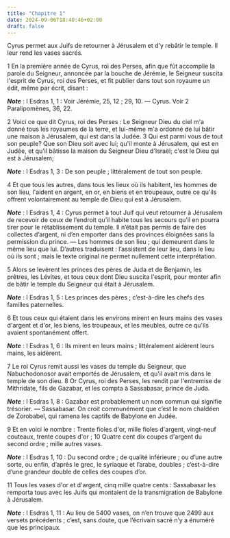 ```yaml
---
title: "Chapitre 1"
date: 2024-09-06T18:40:46+02:00
draft: false
---
```



Cyrus permet aux Juifs de retourner à Jérusalem et d’y rebâtir le temple.
Il leur rend les vases sacrés.


1 En la première année de Cyrus, roi des Perses, afin que fût accomplie la parole du Seigneur, annoncée par la bouche de Jérémie, le Seigneur suscita l'esprit de Cyrus, roi des Perses, et fit publier dans tout son royaume un édit, même par écrit, disant :

***Note*** :  I Esdras 1, 1 : Voir Jérémie, 25, 12 ; 29, 10. ― Cyrus. Voir 2 Paralipomènes, 36, 22.

2 Voici ce que dit Cyrus, roi des Perses : Le Seigneur Dieu du ciel m'a donné tous les royaumes de la terre, et lui-même m'a ordonné de lui bâtir une maison à Jérusalem, qui est dans la Judée. 3 Qui est parmi vous de tout son peuple? Que son Dieu soit avec lui; qu'il monte à Jérusalem, qui est en Judée, et qu'il bâtisse la maison du Seigneur Dieu d'Israël; c'est le Dieu qui est à Jérusalem;

***Note*** :  I Esdras 1, 3 : De son peuple ; littéralement de tout son peuple.

4 Et que tous les autres, dans tous les lieux où ils habitent, les hommes de son lieu, l'aident en argent, en or, en biens et en troupeaux, outre ce qu'ils offrent volontairement au temple de Dieu qui est à Jérusalem.

***Note*** :  I Esdras 1, 4 : Cyrus permet à tout Juif qui veut retourner à Jérusalem de recevoir de ceux de l’endroit qu’il habite tous les secours qu’il en pourra tirer pour le rétablissement du temple. Il n’était pas permis de faire des collectes d’argent, ni d’en emporter dans des provinces éloignées sans la permission du prince. ― Les hommes de son lieu ; qui demeurent dans le même lieu que lui. D’autres traduisent : l’assistent de leur lieu, dans le lieu où ils sont ; mais le texte original ne permet nullement cette interprétation.


5 Alors se levèrent les princes des pères de Juda et de Benjamin, les prêtres, les Lévites, et tous ceux dont Dieu suscita l'esprit, pour monter afin de bâtir le temple du Seigneur qui était à Jérusalem.

***Note*** :  I Esdras 1, 5 : Les princes des pères ; c’est-à-dire les chefs des familles paternelles.

6 Et tous ceux qui étaient dans les environs mirent en leurs mains des vases d'argent et d'or, les biens, les troupeaux, et les meubles, outre ce qu'ils avaient spontanément offert.

***Note*** :  I Esdras 1, 6 : Ils mirent en leurs mains ; littéralement aidèrent leurs mains, les aidèrent.

7 Le roi Cyrus remit aussi les vases du temple du Seigneur, que Nabuchodonosor avait emportés de Jérusalem, et qu'il avait mis dans le temple de son dieu. 8 Or Cyrus, roi des Perses, les rendit par l'entremise de Mithridate, fils de Gazabar, et les compta à Sassabasar, prince de Juda.

***Note*** :  I Esdras 1, 8 : Gazabar est probablement un nom commun qui signifie trésorier. ― Sassabasar. On croit communément que c’est le nom chaldéen de Zorobabel, qui ramena les captifs de Babylone en Judée.

9 Et en voici le nombre : Trente fioles d'or, mille fioles d'argent, vingt-neuf couteaux, trente coupes d'or ; 10 Quatre cent dix coupes d'argent du second ordre ; mille autres vases.

***Note*** :  I Esdras 1, 10 : Du second ordre ; de qualité inférieure ; ou d’une autre sorte, ou enfin, d’après le grec, le syriaque et l’arabe, doubles ; c’est-à-dire d’une grandeur double de celles des coupes d’or.

11 Tous les vases d'or et d'argent, cinq mille quatre cents : Sassabasar les remporta tous avec les Juifs qui montaient de la transmigration de Babylone à Jérusalem.

***Note*** :  I Esdras 1, 11 : Au lieu de 5400 vases, on n’en trouve que 2499 aux versets précédents ; c’est, sans doute, que l’écrivain sacré n’y a énuméré que les principaux.

